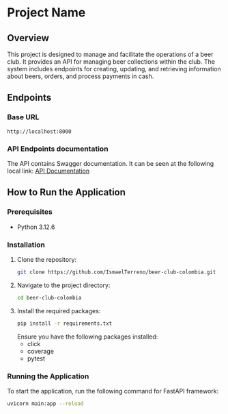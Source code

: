 # Project Name

## Overview

This project is designed to manage and facilitate the operations of a beer club. It provides an API for managing beer
collections within the club. The system includes endpoints for creating, updating, and retrieving information about
beers, orders, and process payments in cash.

## Endpoints

### Base URL

`http://localhost:8000`

### API Endpoints documentation

The API contains Swagger documentation. It can be seen at the following local
link: [API Documentation](http://localhost:8000/docs)

## How to Run the Application

### Prerequisites

- Python 3.12.6

### Installation

1. Clone the repository:
   ```sh
   git clone https://github.com/IsmaelTerreno/beer-club-colombia.git
   ```
2. Navigate to the project directory:
   ```sh
   cd beer-club-colombia
   ```
3. Install the required packages:
   ```sh
   pip install -r requirements.txt
   ```
   Ensure you have the following packages installed:
    - click
    - coverage
    - pytest

### Running the Application

To start the application, run the following command for FastAPI framework:

```sh
uvicorn main:app --reload
```